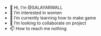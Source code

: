 - 👋 Hi, I’m @SALAYARWALL
- 👀 I’m interested in women
- 🌱 I’m currently learning how to make game
- 💞️ I’m looking to collaborate on project
- 📫 How to reach me nothing

<!---
SALAYARWALL/SALAYARWALL is a ✨ special ✨ repository because its `README.md` (this file) appears on your GitHub profile.
You can click the Preview link to take a look at your changes.
--->
